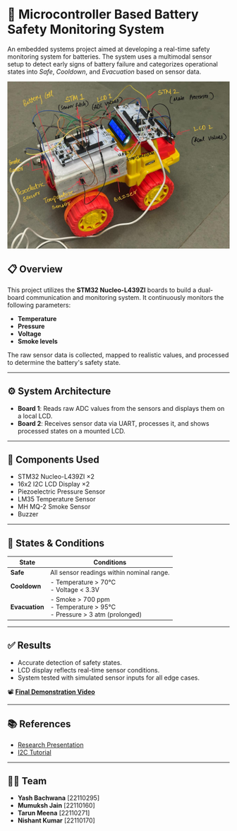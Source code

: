# 🔋 Microcontroller Based Battery Safety Monitoring System

An embedded systems project aimed at developing a real-time safety monitoring system for batteries. The system uses a multimodal sensor setup to detect early signs of battery failure and categorizes operational states into *Safe*, *Cooldown*, and *Evacuation* based on sensor data.

![Battery Safety System](setup.jpg) 

## 📋 Overview

This project utilizes the **STM32 Nucleo-L439ZI** boards to build a dual-board communication and monitoring system. It continuously monitors the following parameters:

- **Temperature**
- **Pressure**
- **Voltage**
- **Smoke levels**

The raw sensor data is collected, mapped to realistic values, and processed to determine the battery's safety state.

---

## ⚙️ System Architecture

- **Board 1**: Reads raw ADC values from the sensors and displays them on a local LCD.
- **Board 2**: Receives sensor data via UART, processes it, and shows processed states on a mounted LCD.

---

## 🧩 Components Used

- STM32 Nucleo-L439ZI ×2  
- 16x2 I2C LCD Display ×2  
- Piezoelectric Pressure Sensor  
- LM35 Temperature Sensor  
- MH MQ-2 Smoke Sensor  
- Buzzer  

---

## 🚦 States & Conditions

| State         | Conditions                                                                 |
|---------------|----------------------------------------------------------------------------|
| **Safe**      | All sensor readings within nominal range.                                 |
| **Cooldown**  | - Temperature > 70°C  <br> - Voltage < 3.3V                                 |
| **Evacuation**| - Smoke > 700 ppm <br> - Temperature > 95°C <br> - Pressure > 3 atm (prolonged) |

---

## ✅ Results

- Accurate detection of safety states.
- LCD display reflects real-time sensor conditions.
- System tested with simulated sensor inputs for all edge cases.

📽️ **[Final Demonstration Video](https://drive.google.com/file/d/1rvyXpuEU12jV9B2nGEwkIB-Cr2O0nJZe/view?usp=sharing)**

---

## 📚 References

- [Research Presentation](https://drive.google.com/file/d/1-kiMIs_N0nfJCPugIz-3Ah2QLj24rwbb/view?usp=drivesdk)
- [I2C Tutorial](https://m.youtube.com/watch?v=e-KgHsQPkwg)
---

## 👨‍💻 Team

- **Yash Bachwana** [22110295]  
- **Mumuksh Jain** [22110160]  
- **Tarun Meena** [22110271]  
- **Nishant Kumar** [22110170]
